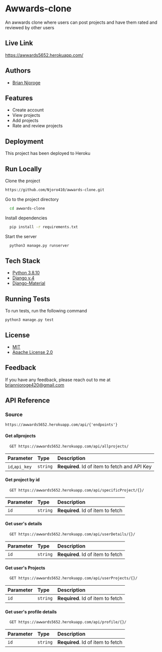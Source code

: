 
# Awwards-clone

An awwards clone where users can post projects and have them rated and reviewed by other users
## Live Link


https://awwards5652.herokuapp.com/
## Authors

- [Brian Njoroge](https://github.com/Njoro410)


## Features

- Create account
- View projects
- Add projects
- Rate and review projects



## Deployment

This project has been deployed to Heroku


## Run Locally

Clone the project

```bash
https://github.com/Njoro410/awwards-clone.git
```

Go to the project directory

```bash
  cd awwards-clone
```

Install dependencies

```bash
  pip install -r requirements.txt
```


Start the server

```bash
  python3 manage.py runserver
```


## Tech Stack

- [Python 3.8.10](https://www.python.org/)
- [Django v.4](https://docs.djangoproject.com/en/4.0/releases/4.0/)
- [Django-Material](https://getbootstrap.com/)



## Running Tests

To run tests, run the following command

```
python3 manage.py test
```

## License

- [MIT](https://choosealicense.com/licenses/mit/)
- [Apache License 2.0](https://opensource.org/licenses/Apache-2.0)


## Feedback

If you have any feedback, please reach out to me at briannjoroge420@gmail.com


## API Reference

### Source
```
https://awwards5652.herokuapp.com/api/{'endpoints'}
```
#### Get allprojects

```http
  GET https://awwards5652.herokuapp.com/api/allprojects/
```

| Parameter | Type     | Description                |
| :-------- | :------- | :------------------------- |
| `id`,`api_key` | `string` | **Required**. Id of item to fetch and API Key |

#### Get project by id

```http
  GET https://awwards5652.herokuapp.com/api/specificProject/{}/
```

| Parameter | Type     | Description                       |
| :-------- | :------- | :-------------------------------- |
| `id`      | `string` | **Required**. Id of item to fetch |

#### Get user's details

```http
  GET https://awwards5652.herokuapp.com/api/userDetails/{}/
```

| Parameter | Type     | Description                       |
| :-------- | :------- | :-------------------------------- |
| `id`      | `string` | **Required**. Id of item to fetch |

#### Get user's Projects

```http
  GET https://awwards5652.herokuapp.com/api/userProjects/{}/
```

| Parameter | Type     | Description                       |
| :-------- | :------- | :-------------------------------- |
| `id`      | `string` | **Required**. Id of item to fetch |


#### Get user's profile details
```http
  GET https://awwards5652.herokuapp.com/api/profile/{}/
```

| Parameter | Type     | Description                       |
| :-------- | :------- | :-------------------------------- |
| `id`      | `string` | **Required**. Id of item to fetch |




